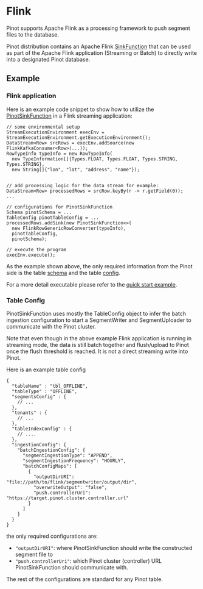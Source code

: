 # Flink

Pinot supports Apache Flink as a processing framework to push segment files to the database.

Pinot distribution contains an Apache Flink [SinkFunction](https://nightlies.apache.org/flink/flink-docs-release-1.12/api/java/org/apache/flink/streaming/api/functions/sink/SinkFunction.html) that can be used as part of the Apache Flink application (Streaming or Batch) to directly write into a designated Pinot database.

## Example

### Flink application

Here is an example code snippet to show how to utilize the [PinotSinkFunction](https://github.com/apache/pinot/blob/master/pinot-connectors/pinot-flink-connector/src/main/java/org/apache/pinot/connector/flink/sink/PinotSinkFunction.java) in a Flink streaming application:

```
// some environmental setup
StreamExecutionEnvironment execEnv = StreamExecutionEnvironment.getExecutionEnvironment();
DataStream<Row> srcRows = execEnv.addSource(new FlinkKafkaConsumer<Row>(...));
RowTypeInfo typeInfo = new RowTypeInfo(
  new TypeInformation[]{Types.FLOAT, Types.FLOAT, Types.STRING, Types.STRING},
  new String[]{"lon", "lat", "address", "name"});


// add processing logic for the data stream for example:
DataStream<Row> processedRows = srcRow.keyBy(r -> r.getField(0));
...

// configurations for PinotSinkFunction
Schema pinotSchema = ...
TableConfig pinotTableConfig = ...
processedRows.addSink(new PinotSinkFunction<>(
  new FlinkRowGenericRowConverter(typeInfo), 
  pinotTableConfig,
  pinotSchema);

// execute the program
execEnv.execute();
```

As the example shown above, the only required information from the Pinot side is the table [schema](../../../configuration-reference/schema.md) and the table [config](../../../configuration-reference/table.md).

For a more detail executable please refer to the [quick start example](https://github.com/apache/pinot/blob/master/pinot-connectors/pinot-flink-connector/src/main/java/org/apache/pinot/connector/flink/FlinkQuickStart.java).

### Table Config

PinotSinkFunction uses mostly the TableConfig object to infer the batch ingestion configuration to start a SegmentWriter and SegmentUploader to communicate with the Pinot cluster.&#x20;

Note that even though in the above example Flink application is running in streaming mode, the data is still batch together and flush/upload to Pinot once the flush threshold is reached. It is not a direct streaming write into Pinot.

Here is an example table config

```
{
  "tableName" : "tbl_OFFLINE",
  "tableType" : "OFFLINE",
  "segmentsConfig" : {
    // ...
  },
  "tenants" : {
    // ...
  },
  "tableIndexConfig" : {
    // ....
  },
  "ingestionConfig": {
    "batchIngestionConfig": {
      "segmentIngestionType": "APPEND",
      "segmentIngestionFrequency": "HOURLY", 
      "batchConfigMaps": [
        {
          "outputDirURI": "file://path/to/flink/segmentwriter/output/dir",
          "overwriteOutput": "false",
          "push.controllerUri": "https://target.pinot.cluster.controller.url"
        }
      ]
    }
  }
}

```

the only required configurations are:

* `"outputDirURI"`: where PinotSinkFunction should write the constructed segment file to
* `"push.controllerUri"`: which Pinot cluster (controller) URL PinotSinkFunction should communicate with.

The rest of the configurations are standard for any Pinot table.




















